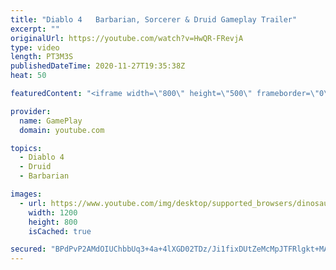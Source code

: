 ```yaml
---
title: "Diablo 4   Barbarian, Sorcerer & Druid Gameplay Trailer"
excerpt: ""
originalUrl: https://youtube.com/watch?v=HwQR-FRevjA
type: video
length: PT3M3S
publishedDateTime: 2020-11-27T19:35:38Z
heat: 50

featuredContent: "<iframe width=\"800\" height=\"500\" frameborder=\"0\" src=\"https://www.youtube.com/embed/HwQR-FRevjA\" allow=\"accelerometer; autoplay; encrypted-media; gyroscope; picture-in-picture\" allowfullscreen></iframe>"

provider:
  name: GamePlay
  domain: youtube.com

topics:
  - Diablo 4
  - Druid
  - Barbarian

images:
  - url: https://www.youtube.com/img/desktop/supported_browsers/dinosaur.png
    width: 1200
    height: 800
    isCached: true

secured: "BPdPvP2AMdOIUChbbUq3+4a+4lXGD02TDz/Ji1fixDUtZeMcMpJTFRlgkt+MAlWuCn0aSzEF8LcAneGG3WAwzAihM6myc8LeoNzgSSBcuylvW+AYo72Q6TtWs6+xa1F+tx50qBjqZQE5+/piYTCCIL5Yuw9k1DbPxKHcaVWr90rRNcnUuWXF6xbpcWuSjYO+cXWo0DoVit1g6VideDVUqQahjGPR7UbVqxlyzBJRBYnI0mpRWYSnU6TZ/0yn8hqH33apraK9WyZW5ZgmbKk1rXsIjoYspFYmPupJw4U0oXajwX6qKcsgDtjp0vz1XUrL526R5EOsIZRNVMpa9VmUU9P168sMAx/tBvRyHXwx26KyZ4uvi8VqOULbLIhLbGW94T5/RZgqJzLX+MB0UoYhPoYTNKft+p2CArQ0g2QS9Bw=;TL6yazdYcwyIumnFhb8otg=="
---
```


